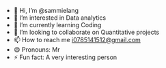 - 👋 Hi, I’m @sammielang
- 👀 I’m interested in Data analytics
- 🌱 I’m currently learning Coding
- 💞️ I’m looking to collaborate on Quantitative projects
- 📫 How to reach me i0785141512@gmail.com 
- 😄 Pronouns: Mr
- ⚡ Fun fact: A very interesting person

<!---
sammielang/sammielang is a ✨ special ✨ repository because its `README.md` (this file) appears on your GitHub profile.
You can click the Preview link to take a look at your changes.
--->
